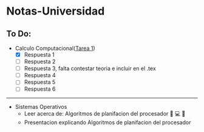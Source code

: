 # Notas-Universidad

## To Do:
- Calculo Computacional([Tarea 1](Calculo-Computacional/Taree1/Primera_tarea_Semestre_I_2016.pdf))
  - [x] Respuesta 1
  - [ ] Respuesta 2
  - [ ] Respuesta 3, falta contestar teoria e incluir en el .tex
  - [ ] Respuesta 4
  - [ ] Respuesta 5
  - [ ] Respuesta 6
---
- Sistemas Operativos
  - Leer acerca de: Algoritmos de planifacion del procesador :pizza: :computer: :pizza:
  - Presentacion explicando Algoritmos de planifacion del procesador

